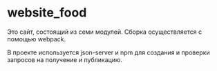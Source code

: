 # website_food

Это сайт, состоящий из семи модулей. Сборка осуществляется с помощью webpack.

В проекте используется json-server и npm для создания и проверки запросов на получение и публикацию. 


